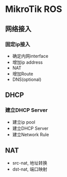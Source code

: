 # MikroTik ROS

<!-- more -->

## 网络接入

### 固定ip接入
- 确定内网interface
- 增加ip address
- NAT
- 增加Route
- DNS(optional)

## DHCP

### 建立DHCP Server
- 建立ip pool
- 建立DHCP Server
- 建立Network Rule

## NAT
- src-nat, 地址转换
- dst-nat, 端口映射


